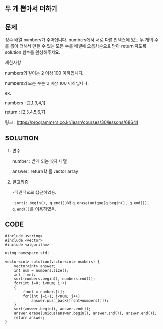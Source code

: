 두 개 뽑아서 더하기
------------------

문제
----
정수 배열 numbers가 주어집니다. numbers에서 서로 다른 인덱스에 있는 두 개의 수를 뽑아 더해서 만들 수 있는 모든 수를 배열에 오름차순으로 담아 return 하도록 solution 함수를 완성해주세요.

제한사항

numbers의 길이는 2 이상 100 이하입니다.

numbers의 모든 수는 0 이상 100 이하입니다.


ex.

numbers : [2,1,3,4,1]

return : [2,3,4,5,6,7]


링크 : <https://programmers.co.kr/learn/courses/30/lessons/68644>


SOLUTION
---------
1. 변수

   number : 받게 되는 숫자 나열
   
   answer : return학 될 vector array
   
   
   
2. 알고리즘

   -직관적으로 접근하였음.
   
   -`sort(q.begin(), q.end())`와 `q.erase(unique(q.begin(), q.end()), q.end())`를 이용하였음.
   


CODE
----
```{.cpp}
#include <string>
#include <vector>
#include <algorithm>

using namespace std;

vector<int> solution(vector<int> numbers) {
    vector<int> answer;
    int num = numbers.size();
    int front;
    sort(numbers.begin(), numbers.end());
    for(int i=0; i<num; i++)
    {
        front = numbers[i];
        for(int j=i+1; j<num; j++)
            answer.push_back(front+numbers[j]);
    }
    sort(answer.begin(), answer.end());
    answer.erase(unique(answer.begin(), answer.end()), answer.end());
    return answer;
}
